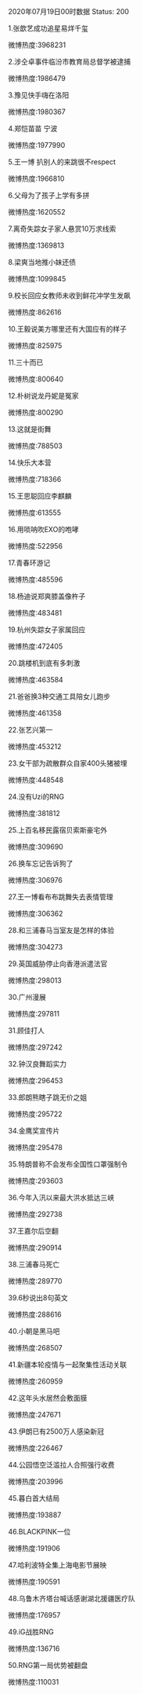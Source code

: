 2020年07月19日00时数据
Status: 200

1.张歆艺成功追星易烊千玺

微博热度:3968231

2.涉仝卓事件临汾市教育局总督学被逮捕

微博热度:1986479

3.豫见快手嗨在洛阳

微博热度:1980367

4.郑恺苗苗 宁波

微博热度:1977990

5.王一博 扒别人的来跳很不respect

微博热度:1966810

6.父母为了孩子上学有多拼

微博热度:1620552

7.离奇失踪女子家人悬赏10万求线索

微博热度:1369813

8.梁爽当地推小妹还债

微博热度:1099845

9.校长回应女教师未收到鲜花冲学生发飙

微博热度:862616

10.王毅说美方哪里还有大国应有的样子

微博热度:825975

11.三十而已

微博热度:800640

12.朴树说龙丹妮是冤家

微博热度:800290

13.这就是街舞

微博热度:788503

14.快乐大本营

微博热度:718366

15.王思聪回应李麒麟

微博热度:613555

16.用唢呐吹EXO的咆哮

微博热度:522956

17.青春环游记

微博热度:485596

18.杨迪说郑爽膝盖像杵子

微博热度:483481

19.杭州失踪女子家属回应

微博热度:472405

20.跳楼机到底有多刺激

微博热度:463584

21.爸爸换3种交通工具陪女儿跑步

微博热度:461358

22.张艺兴第一

微博热度:453212

23.女干部为疏散群众自家400头猪被埋

微博热度:448548

24.没有Uzi的RNG

微博热度:381812

25.上百名移民露宿贝索斯豪宅外

微博热度:309690

26.换车忘记告诉狗了

微博热度:306976

27.王一博看布布跳舞失去表情管理

微博热度:306362

28.和三浦春马当室友是怎样的体验

微博热度:304273

29.英国威胁停止向香港派遣法官

微博热度:298013

30.广州漫展

微博热度:297811

31.顾佳打人

微博热度:297242

32.钟汉良舞蹈实力

微博热度:296453

33.郎朗熊瞎子跳无价之姐

微博热度:295722

34.金鹰奖宣传片

微博热度:295478

35.特朗普称不会发布全国性口罩强制令

微博热度:293603

36.今年入汛以来最大洪水抵达三峡

微博热度:292738

37.王嘉尔后空翻

微博热度:290914

38.三浦春马死亡

微博热度:289770

39.6秒说出8句英文

微博热度:288616

40.小朝是黑马吧

微博热度:268507

41.新疆本轮疫情与一起聚集性活动关联

微博热度:260959

42.这年头水居然会敷面膜

微博热度:247671

43.伊朗已有2500万人感染新冠

微博热度:226467

44.公园悟空泛滥拉人合照强行收费

微博热度:203996

45.暮白首大结局

微博热度:193887

46.BLACKPINK一位

微博热度:191906

47.哈利波特全集上海电影节展映

微博热度:190591

48.乌鲁木齐塔台喊话感谢湖北援疆医疗队

微博热度:176957

49.iG战胜RNG

微博热度:136716

50.RNG第一局优势被翻盘

微博热度:110031


